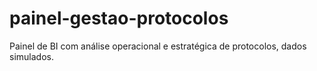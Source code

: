 # painel-gestao-protocolos
Painel de BI com análise operacional e estratégica de protocolos, dados simulados.
